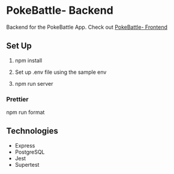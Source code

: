 # PokeBattle- Backend

Backend for the PokeBattle App. Check out [PokeBattle- Frontend](https://github.com/ajg7/PokeBattle-Frontend)

## Set Up

1. npm install

2. Set up .env file using the sample env

3. npm run server

### Prettier

npm run format

## Technologies

- Express
- PostgreSQL
- Jest
- Supertest
